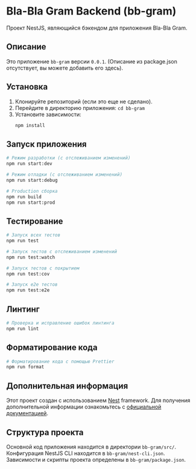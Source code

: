 # Bla-Bla Gram Backend (bb-gram)

Проект NestJS, являющийся бэкендом для приложения Bla-Bla Gram.

## Описание

Это приложение `bb-gram` версии `0.0.1`. (Описание из package.json отсутствует, вы можете добавить его здесь).

## Установка

1.  Клонируйте репозиторий (если это еще не сделано).
2.  Перейдите в директорию приложения: `cd bb-gram`
3.  Установите зависимости:
    ```bash
    npm install
    ```

## Запуск приложения

```bash
# Режим разработки (с отслеживанием изменений)
npm run start:dev

# Режим отладки (с отслеживанием изменений)
npm run start:debug

# Production сборка
npm run build
npm run start:prod
```

## Тестирование

```bash
# Запуск всех тестов
npm run test

# Запуск тестов с отслеживанием изменений
npm run test:watch

# Запуск тестов с покрытием
npm run test:cov

# Запуск e2e тестов
npm run test:e2e
```

## Линтинг

```bash
# Проверка и исправление ошибок линтинга
npm run lint
```

## Форматирование кода

```bash
# Форматирование кода с помощью Prettier
npm run format
```

## Дополнительная информация

Этот проект создан с использованием [Nest](https://github.com/nestjs/nest) framework. Для получения дополнительной информации ознакомьтесь с [официальной документацией](https://docs.nestjs.com/).

## Структура проекта

Основной код приложения находится в директории `bb-gram/src/`.
Конфигурация NestJS CLI находится в `bb-gram/nest-cli.json`.
Зависимости и скрипты проекта определены в `bb-gram/package.json`.

